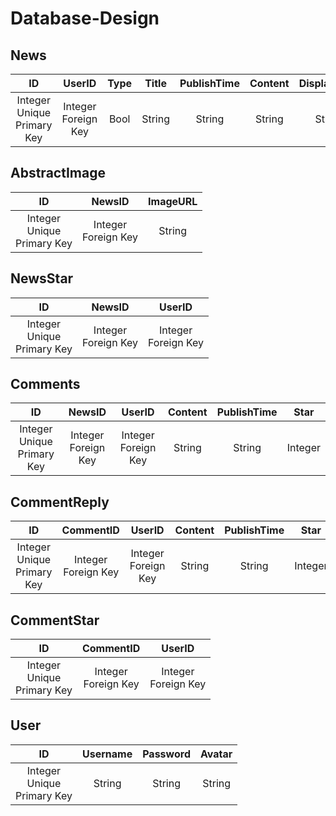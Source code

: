 # Database-Design

## News

|ID|UserID|Type|Title|PublishTime|Content|DisplayType|Category|
|:-:|:---:|:--:|:---:|:---------:|:-----:|:---------:|:------:|
|Integer<br>Unique<br>Primary Key|Integer<br>Foreign Key|Bool|String|String|String|String|String|

## AbstractImage

|ID|NewsID|ImageURL|
|:-:|:---:|:------:|
|Integer<br>Unique<br>Primary Key|Integer<br>Foreign Key|String|

## NewsStar

|ID|NewsID|UserID|
|:-:|:---:|:----:|
|Integer<br>Unique<br>Primary Key|Integer<br>Foreign Key|Integer<br>Foreign Key|

## Comments

|ID|NewsID|UserID|Content|PublishTime|Star|
|:-:|:---:|:----:|:-----:|:---------:|:--:|
|Integer<br>Unique<br>Primary Key|Integer<br>Foreign Key|Integer<br>Foreign Key|String|String|Integer|

## CommentReply

|ID|CommentID|UserID|Content|PublishTime|Star|
|:-:|:------:|:----:|:-----:|:---------:|:--:|
|Integer<br>Unique<br>Primary Key|Integer<br>Foreign Key|Integer<br>Foreign Key|String|String|Integer|

## CommentStar

|ID|CommentID|UserID|
|:-:|:------:|:----:|
|Integer<br>Unique<br>Primary Key|Integer<br>Foreign Key|Integer<br>Foreign Key|

## User

|ID|Username|Password|Avatar|
|:-:|:-----:|:------:|:----:|
|Integer<br>Unique<br>Primary Key|String|String|String|
